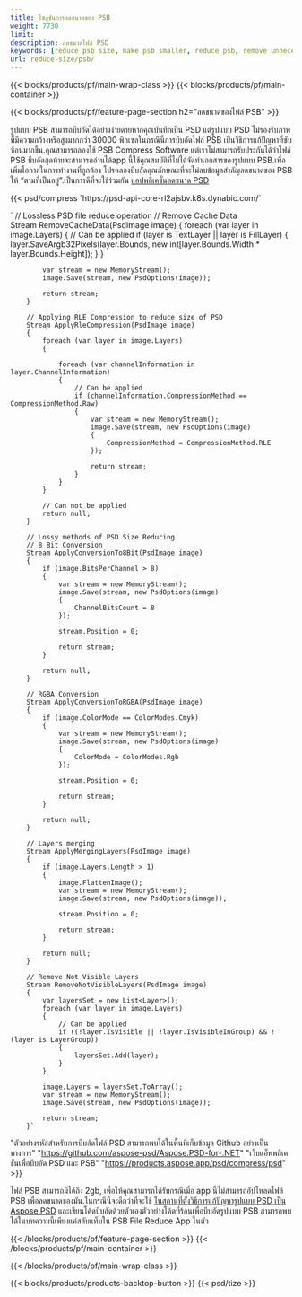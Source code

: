 ```yaml
---
title: โซลูชันการลดขนาดของ PSB
weight: 7730
limit: 
description: ลดขนาดไฟล์ PSD
keywords: [reduce psb size, make psb smaller, reduce psb, remove unnecessary psb data, compress psb file, compress psb]
url: reduce-size/psb/
---
```

{{< blocks/products/pf/main-wrap-class >}}
{{< blocks/products/pf/main-container >}}

{{< blocks/products/pf/feature-page-section h2="ลดขนาดของไฟล์ PSB" >}}

<p>รูปแบบ PSB สามารถบีบอัดได้อย่างง่ายดายหากคุณบันทึกเป็น PSD แต่รูปแบบ PSD ไม่รองรับภาพที่มีความกว้างหรือสูงมากกว่า 30000 พิกเซลในกรณีนี้การบีบอัดไฟล์ PSB เป็นวิธีการแก้ปัญหาที่ซับซ้อนมากขึ้น.คุณสามารถลองใช้ PSB Compress Software แต่เราไม่สามารถรับประกันได้ว่าไฟล์ PSB บีบอัดสุดท้ายจะสามารถอ่านได้app นี้ใช้คุณสมบัติที่ไม่ได้จัดทำเอกสารของรูปแบบ PSB.เพื่อเพิ่มโอกาสในการทำงานที่ถูกต้อง โปรดลองบีบอัดคุณลักษณะที่จะไม่ลบข้อมูลสำคัญลดขนาดของ PSB ให้ “ตามที่เป็นอยู่”.เป็นการดีที่จะใช้ร่วมกัน <a href="/psd/reduce-size">แอปพลิเคชั่นลดขนาด PSD</a></p>
{{< psd/compress `https://psd-api-core-rl2ajsbv.k8s.dynabic.com/` 

`        // Lossless PSD file reduce operation
        // Remove Cache Data			
        Stream RemoveCacheData(PsdImage image)
        {
            foreach (var layer in image.Layers)
            {
                // Can be applied
                if (layer is TextLayer || layer is FillLayer)
                {
                    layer.SaveArgb32Pixels(layer.Bounds, new int[layer.Bounds.Width * layer.Bounds.Height]);
                }
            }

            var stream = new MemoryStream();
            image.Save(stream, new PsdOptions(image));

            return stream;
        }

        // Applying RLE Compression to reduce size of PSD
        Stream ApplyRleCompression(PsdImage image)
        {
            foreach (var layer in image.Layers)
            {

                foreach (var channelInformation in layer.ChannelInformation)
                {
                    // Can be applied
                    if (channelInformation.CompressionMethod == CompressionMethod.Raw)
                    {
                        var stream = new MemoryStream();
                        image.Save(stream, new PsdOptions(image)
                        {
                            CompressionMethod = CompressionMethod.RLE
                        });

                        return stream;
                    }
                }
            }

            // Can not be applied
            return null;
        }

        // Lossy methods of PSD Size Reducing
        // 8 Bit Conversion
        Stream ApplyConversionTo8Bit(PsdImage image)
        {
            if (image.BitsPerChannel > 8)
            {
                var stream = new MemoryStream();
                image.Save(stream, new PsdOptions(image)
                {
                    ChannelBitsCount = 8
                });

                stream.Position = 0;

                return stream;
            }

            return null;
        }
       
        // RGBA Conversion
        Stream ApplyConversionToRGBA(PsdImage image)
        {
            if (image.ColorMode == ColorModes.Cmyk)
            {
                var stream = new MemoryStream();
                image.Save(stream, new PsdOptions(image)
                {
                    ColorMode = ColorModes.Rgb
                });

                stream.Position = 0;

                return stream;
            }

            return null;
        }

        // Layers merging
        Stream ApplyMergingLayers(PsdImage image)
        {
            if (image.Layers.Length > 1)
            {
                image.FlattenImage();
                var stream = new MemoryStream();
                image.Save(stream, new PsdOptions(image));

                stream.Position = 0;

                return stream;
            }

            return null;
        }

        // Remove Not Visible Layers
        Stream RemoveNotVisibleLayers(PsdImage image)
        {
            var layersSet = new List<Layer>();
            foreach (var layer in image.Layers)
            {
                // Can be applied
                if ((!layer.IsVisible || !layer.IsVisibleInGroup) && !(layer is LayerGroup))
                {
                    layersSet.Add(layer);
                }
            }

            image.Layers = layersSet.ToArray();
            var stream = new MemoryStream();
            image.Save(stream, new PsdOptions(image));

            return stream;
        }` 
"ตัวอย่างรหัสสำหรับการบีบอัดไฟล์ PSD สามารถพบได้ในพื้นที่เก็บข้อมูล Github อย่างเป็นทางการ"  "https://github.com/aspose-psd/Aspose.PSD-for-.NET" 
"เว็บแอ็พพลิเคชันเพื่อบีบอัด PSD และ PSB" "https://products.aspose.app/psd/compress/psd" >}}
<p>ไฟล์ PSB สามารถมีได้ถึง 2gb, เพื่อให้คุณสามารถได้รับกรณีเมื่อ app นี้ไม่สามารถอัปโหลดไฟล์ PSB เพื่อลดขนาดของมัน.ในกรณีนี้จะดีกว่าที่จะใช้ <a href="/psd">ในสถานที่ตั้งวิธีการแก้ปัญหารูปแบบ PSD เป็น Aspose.PSD</a> และเขียนโค้ดบีบอัดด้วยตัวเองตัวอย่างโค้ดที่ร้อนเพื่อบีบอัดรูปแบบ PSB สามารถพบได้ในบทความนี้เพียงแค่สลับแท็บใน PSB File Reduce App ในตัว</p>
{{< /blocks/products/pf/feature-page-section >}}
{{< /blocks/products/pf/main-container >}}


{{< /blocks/products/pf/main-wrap-class >}}

{{< blocks/products/products-backtop-button >}}
{{< psd/tize >}}

